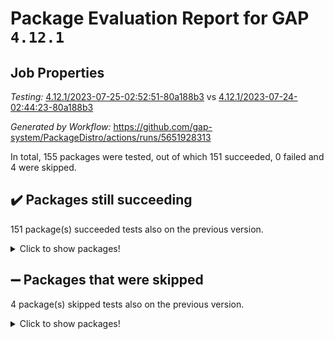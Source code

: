 # Package Evaluation Report for GAP `4.12.1`

## Job Properties

*Testing:* [4.12.1/2023-07-25-02:52:51-80a188b3](https://github.com/gap-system/PackageDistro/blob/data/reports/4.12.1/2023-07-25-02:52:51-80a188b3) vs [4.12.1/2023-07-24-02:44:23-80a188b3](https://github.com/gap-system/PackageDistro/blob/data/reports/4.12.1/2023-07-24-02:44:23-80a188b3)

*Generated by Workflow:* https://github.com/gap-system/PackageDistro/actions/runs/5651928313

In total, 155 packages were tested, out of which 151 succeeded, 0 failed and 4 were skipped.

## :heavy_check_mark: Packages still succeeding

151 package(s) succeeded tests also on the previous version.
<details><summary>Click to show packages!</summary>

- 4ti2interface 2023.02-04 [(success)](https://github.com/gap-system/PackageDistro/actions/runs/5651928313/job/15310977693)
- ace 5.6.2 [(success)](https://github.com/gap-system/PackageDistro/actions/runs/5651928313/job/15310977787)
- aclib 1.3.2 [(success)](https://github.com/gap-system/PackageDistro/actions/runs/5651928313/job/15310977850)
- agt 0.3.1 [(success)](https://github.com/gap-system/PackageDistro/actions/runs/5651928313/job/15310977922)
- alnuth 3.2.1 [(success)](https://github.com/gap-system/PackageDistro/actions/runs/5651928313/job/15310977998)
- anupq 3.3.0 [(success)](https://github.com/gap-system/PackageDistro/actions/runs/5651928313/job/15310978069)
- atlasrep 2.1.6 [(success)](https://github.com/gap-system/PackageDistro/actions/runs/5651928313/job/15310978131)
- autodoc 2023.06.19 [(success)](https://github.com/gap-system/PackageDistro/actions/runs/5651928313/job/15310978214)
- automata 1.15 [(success)](https://github.com/gap-system/PackageDistro/actions/runs/5651928313/job/15310978309)
- automgrp 1.3.2 [(success)](https://github.com/gap-system/PackageDistro/actions/runs/5651928313/job/15310978398)
- autpgrp 1.11 [(success)](https://github.com/gap-system/PackageDistro/actions/runs/5651928313/job/15310978495)
- cap 2023.07-06 [(success)](https://github.com/gap-system/PackageDistro/actions/runs/5651928313/job/15310978625)
- caratinterface 2.3.5 [(success)](https://github.com/gap-system/PackageDistro/actions/runs/5651928313/job/15310978713)
- cddinterface 2022.11.01 [(success)](https://github.com/gap-system/PackageDistro/actions/runs/5651928313/job/15310978818)
- circle 1.6.6 [(success)](https://github.com/gap-system/PackageDistro/actions/runs/5651928313/job/15310978929)
- classicpres 1.22 [(success)](https://github.com/gap-system/PackageDistro/actions/runs/5651928313/job/15310979032)
- cohomolo 1.6.11 [(success)](https://github.com/gap-system/PackageDistro/actions/runs/5651928313/job/15310979135)
- congruence 1.2.5 [(success)](https://github.com/gap-system/PackageDistro/actions/runs/5651928313/job/15310979246)
- corelg 1.56 [(success)](https://github.com/gap-system/PackageDistro/actions/runs/5651928313/job/15310979330)
- crime 1.6 [(success)](https://github.com/gap-system/PackageDistro/actions/runs/5651928313/job/15310979417)
- crisp 1.4.6 [(success)](https://github.com/gap-system/PackageDistro/actions/runs/5651928313/job/15310979486)
- crypting 0.10.4 [(success)](https://github.com/gap-system/PackageDistro/actions/runs/5651928313/job/15310979558)
- cryst 4.1.26 [(success)](https://github.com/gap-system/PackageDistro/actions/runs/5651928313/job/15310979680)
- crystcat 1.1.10 [(success)](https://github.com/gap-system/PackageDistro/actions/runs/5651928313/job/15310979805)
- ctbllib 1.3.6 [(success)](https://github.com/gap-system/PackageDistro/actions/runs/5651928313/job/15310979929)
- cubefree 1.19 [(success)](https://github.com/gap-system/PackageDistro/actions/runs/5651928313/job/15310980045)
- curlinterface 2.3.2 [(success)](https://github.com/gap-system/PackageDistro/actions/runs/5651928313/job/15310980151)
- cvec 2.8.1 [(success)](https://github.com/gap-system/PackageDistro/actions/runs/5651928313/job/15310980245)
- datastructures 0.3.0 [(success)](https://github.com/gap-system/PackageDistro/actions/runs/5651928313/job/15310980353)
- deepthought 1.0.6 [(success)](https://github.com/gap-system/PackageDistro/actions/runs/5651928313/job/15310980476)
- design 1.8 [(success)](https://github.com/gap-system/PackageDistro/actions/runs/5651928313/job/15310980570)
- difsets 2.3.1 [(success)](https://github.com/gap-system/PackageDistro/actions/runs/5651928313/job/15310980678)
- digraphs 1.6.2 [(success)](https://github.com/gap-system/PackageDistro/actions/runs/5651928313/job/15310980777)
- edim 1.3.7 [(success)](https://github.com/gap-system/PackageDistro/actions/runs/5651928313/job/15310980907)
- example 4.3.4 [(success)](https://github.com/gap-system/PackageDistro/actions/runs/5651928313/job/15310981024)
- examplesforhomalg 2023.02-04 [(success)](https://github.com/gap-system/PackageDistro/actions/runs/5651928313/job/15310981113)
- factint 1.6.3 [(success)](https://github.com/gap-system/PackageDistro/actions/runs/5651928313/job/15310981218)
- ferret 1.0.9 [(success)](https://github.com/gap-system/PackageDistro/actions/runs/5651928313/job/15310981335)
- fga 1.5.0 [(success)](https://github.com/gap-system/PackageDistro/actions/runs/5651928313/job/15310981466)
- fining 1.5.5 [(success)](https://github.com/gap-system/PackageDistro/actions/runs/5651928313/job/15310981570)
- float 1.0.3 [(success)](https://github.com/gap-system/PackageDistro/actions/runs/5651928313/job/15310981682)
- format 1.4.3 [(success)](https://github.com/gap-system/PackageDistro/actions/runs/5651928313/job/15310981816)
- forms 1.2.9 [(success)](https://github.com/gap-system/PackageDistro/actions/runs/5651928313/job/15310981918)
- fplsa 1.2.6 [(success)](https://github.com/gap-system/PackageDistro/actions/runs/5651928313/job/15310982046)
- fr 2.4.12 [(success)](https://github.com/gap-system/PackageDistro/actions/runs/5651928313/job/15310982150)
- francy 2.0.3 [(success)](https://github.com/gap-system/PackageDistro/actions/runs/5651928313/job/15310982246)
- fwtree 1.3 [(success)](https://github.com/gap-system/PackageDistro/actions/runs/5651928313/job/15310982351)
- gapdoc 1.6.6 [(success)](https://github.com/gap-system/PackageDistro/actions/runs/5651928313/job/15310982463)
- gauss 2023.02-04 [(success)](https://github.com/gap-system/PackageDistro/actions/runs/5651928313/job/15310982579)
- gaussforhomalg 2023.02-04 [(success)](https://github.com/gap-system/PackageDistro/actions/runs/5651928313/job/15310982687)
- gbnp 1.0.5 [(success)](https://github.com/gap-system/PackageDistro/actions/runs/5651928313/job/15310982789)
- generalizedmorphismsforcap 2023.03-01 [(success)](https://github.com/gap-system/PackageDistro/actions/runs/5651928313/job/15310982929)
- genss 1.6.8 [(success)](https://github.com/gap-system/PackageDistro/actions/runs/5651928313/job/15310983045)
- gradedmodules 2023.02-04 [(success)](https://github.com/gap-system/PackageDistro/actions/runs/5651928313/job/15310983169)
- gradedringforhomalg 2023.02-04 [(success)](https://github.com/gap-system/PackageDistro/actions/runs/5651928313/job/15310983255)
- grape 4.9.0 [(success)](https://github.com/gap-system/PackageDistro/actions/runs/5651928313/job/15310983352)
- groupoids 1.73 [(success)](https://github.com/gap-system/PackageDistro/actions/runs/5651928313/job/15310983468)
- grpconst 2.6.4 [(success)](https://github.com/gap-system/PackageDistro/actions/runs/5651928313/job/15310983611)
- guarana 0.96.3 [(success)](https://github.com/gap-system/PackageDistro/actions/runs/5651928313/job/15310983701)
- guava 3.18 [(success)](https://github.com/gap-system/PackageDistro/actions/runs/5651928313/job/15310983801)
- hap 1.56 [(success)](https://github.com/gap-system/PackageDistro/actions/runs/5651928313/job/15310983875)
- hapcryst 0.1.15 [(success)](https://github.com/gap-system/PackageDistro/actions/runs/5651928313/job/15310983978)
- hecke 1.5.3 [(success)](https://github.com/gap-system/PackageDistro/actions/runs/5651928313/job/15310984090)
- help 3.5 [(success)](https://github.com/gap-system/PackageDistro/actions/runs/5651928313/job/15310984202)
- homalg 2023.02-05 [(success)](https://github.com/gap-system/PackageDistro/actions/runs/5651928313/job/15310984300)
- homalgtocas 2023.02-04 [(success)](https://github.com/gap-system/PackageDistro/actions/runs/5651928313/job/15310984399)
- idrel 2.45 [(success)](https://github.com/gap-system/PackageDistro/actions/runs/5651928313/job/15310984509)
- images 1.3.1 [(success)](https://github.com/gap-system/PackageDistro/actions/runs/5651928313/job/15310984624)
- intpic 0.3.0 [(success)](https://github.com/gap-system/PackageDistro/actions/runs/5651928313/job/15310984750)
- io 4.8.1 [(success)](https://github.com/gap-system/PackageDistro/actions/runs/5651928313/job/15310984837)
- io_forhomalg 2023.02-04 [(success)](https://github.com/gap-system/PackageDistro/actions/runs/5651928313/job/15310984931)
- irredsol 1.4.4 [(success)](https://github.com/gap-system/PackageDistro/actions/runs/5651928313/job/15310985019)
- json 2.1.1 [(success)](https://github.com/gap-system/PackageDistro/actions/runs/5651928313/job/15310985104)
- jupyterkernel 1.5.0 [(success)](https://github.com/gap-system/PackageDistro/actions/runs/5651928313/job/15310985189)
- jupyterviz 1.5.6 [(success)](https://github.com/gap-system/PackageDistro/actions/runs/5651928313/job/15310985277)
- kan 1.35 [(success)](https://github.com/gap-system/PackageDistro/actions/runs/5651928313/job/15310985352)
- kbmag 1.5.11 [(success)](https://github.com/gap-system/PackageDistro/actions/runs/5651928313/job/15310985451)
- laguna 3.9.6 [(success)](https://github.com/gap-system/PackageDistro/actions/runs/5651928313/job/15310985536)
- liealgdb 2.2.1 [(success)](https://github.com/gap-system/PackageDistro/actions/runs/5651928313/job/15310985628)
- liepring 2.8 [(success)](https://github.com/gap-system/PackageDistro/actions/runs/5651928313/job/15310985724)
- liering 2.4.2 [(success)](https://github.com/gap-system/PackageDistro/actions/runs/5651928313/job/15310985843)
- linearalgebraforcap 2023.06-02 [(success)](https://github.com/gap-system/PackageDistro/actions/runs/5651928313/job/15310985952)
- localizeringforhomalg 2023.02-04 [(success)](https://github.com/gap-system/PackageDistro/actions/runs/5651928313/job/15310986103)
- loops 3.4.3 [(success)](https://github.com/gap-system/PackageDistro/actions/runs/5651928313/job/15310986208)
- lpres 1.0.3 [(success)](https://github.com/gap-system/PackageDistro/actions/runs/5651928313/job/15310986315)
- majoranaalgebras 1.5.1 [(success)](https://github.com/gap-system/PackageDistro/actions/runs/5651928313/job/15310986428)
- mapclass 1.4.6 [(success)](https://github.com/gap-system/PackageDistro/actions/runs/5651928313/job/15310986550)
- matgrp 0.70 [(success)](https://github.com/gap-system/PackageDistro/actions/runs/5651928313/job/15310986647)
- matricesforhomalg 2023.02-04 [(success)](https://github.com/gap-system/PackageDistro/actions/runs/5651928313/job/15310986756)
- modisom 2.5.4 [(success)](https://github.com/gap-system/PackageDistro/actions/runs/5651928313/job/15310986851)
- modulepresentationsforcap 2023.06-02 [(success)](https://github.com/gap-system/PackageDistro/actions/runs/5651928313/job/15310986922)
- modules 2023.02-04 [(success)](https://github.com/gap-system/PackageDistro/actions/runs/5651928313/job/15310987038)
- monoidalcategories 2023.05-03 [(success)](https://github.com/gap-system/PackageDistro/actions/runs/5651928313/job/15310987143)
- nconvex 2022.09-01 [(success)](https://github.com/gap-system/PackageDistro/actions/runs/5651928313/job/15310987240)
- nilmat 1.4.2 [(success)](https://github.com/gap-system/PackageDistro/actions/runs/5651928313/job/15310987322)
- nock 1.5 [(success)](https://github.com/gap-system/PackageDistro/actions/runs/5651928313/job/15310987430)
- normalizinterface 1.3.6 [(success)](https://github.com/gap-system/PackageDistro/actions/runs/5651928313/job/15310987514)
- nq 2.5.10 [(success)](https://github.com/gap-system/PackageDistro/actions/runs/5651928313/job/15310987607)
- numericalsgps 1.3.1 [(success)](https://github.com/gap-system/PackageDistro/actions/runs/5651928313/job/15310987707)
- openmath 11.5.3 [(success)](https://github.com/gap-system/PackageDistro/actions/runs/5651928313/job/15310987823)
- orb 4.9.0 [(success)](https://github.com/gap-system/PackageDistro/actions/runs/5651928313/job/15310987912)
- packagemanager 1.4.1 [(success)](https://github.com/gap-system/PackageDistro/actions/runs/5651928313/job/15310988016)
- patternclass 2.4.3 [(success)](https://github.com/gap-system/PackageDistro/actions/runs/5651928313/job/15310988116)
- permut 2.0.4 [(success)](https://github.com/gap-system/PackageDistro/actions/runs/5651928313/job/15310988198)
- polenta 1.3.10 [(success)](https://github.com/gap-system/PackageDistro/actions/runs/5651928313/job/15310988293)
- polymaking 0.8.6 [(success)](https://github.com/gap-system/PackageDistro/actions/runs/5651928313/job/15310988387)
- primgrp 3.4.4 [(success)](https://github.com/gap-system/PackageDistro/actions/runs/5651928313/job/15310988474)
- profiling 2.5.4 [(success)](https://github.com/gap-system/PackageDistro/actions/runs/5651928313/job/15310988568)
- qpa 1.34 [(success)](https://github.com/gap-system/PackageDistro/actions/runs/5651928313/job/15310988665)
- quagroup 1.8.3 [(success)](https://github.com/gap-system/PackageDistro/actions/runs/5651928313/job/15310988761)
- radiroot 2.9 [(success)](https://github.com/gap-system/PackageDistro/actions/runs/5651928313/job/15310988863)
- rcwa 4.7.1 [(success)](https://github.com/gap-system/PackageDistro/actions/runs/5651928313/job/15310988963)
- rds 1.8 [(success)](https://github.com/gap-system/PackageDistro/actions/runs/5651928313/job/15310989065)
- recog 1.4.2 [(success)](https://github.com/gap-system/PackageDistro/actions/runs/5651928313/job/15310989155)
- repndecomp 1.3.0 [(success)](https://github.com/gap-system/PackageDistro/actions/runs/5651928313/job/15310989247)
- repsn 3.1.1 [(success)](https://github.com/gap-system/PackageDistro/actions/runs/5651928313/job/15310989358)
- resclasses 4.7.3 [(success)](https://github.com/gap-system/PackageDistro/actions/runs/5651928313/job/15310989487)
- ringsforhomalg 2023.02-05 [(success)](https://github.com/gap-system/PackageDistro/actions/runs/5651928313/job/15310989590)
- sco 2023.02-04 [(success)](https://github.com/gap-system/PackageDistro/actions/runs/5651928313/job/15310989723)
- scscp 2.4.1 [(success)](https://github.com/gap-system/PackageDistro/actions/runs/5651928313/job/15310989847)
- semigroups 5.2.1 [(success)](https://github.com/gap-system/PackageDistro/actions/runs/5651928313/job/15310989973)
- sglppow 2.3 [(success)](https://github.com/gap-system/PackageDistro/actions/runs/5651928313/job/15310990096)
- sgpviz 0.999.5 [(success)](https://github.com/gap-system/PackageDistro/actions/runs/5651928313/job/15310990227)
- simpcomp 2.1.14 [(success)](https://github.com/gap-system/PackageDistro/actions/runs/5651928313/job/15310990360)
- singular 2023.02.09 [(success)](https://github.com/gap-system/PackageDistro/actions/runs/5651928313/job/15310990597)
- sl2reps 1.1 [(success)](https://github.com/gap-system/PackageDistro/actions/runs/5651928313/job/15310990711)
- sla 1.5.3 [(success)](https://github.com/gap-system/PackageDistro/actions/runs/5651928313/job/15310990829)
- smallgrp 1.5.3 [(success)](https://github.com/gap-system/PackageDistro/actions/runs/5651928313/job/15310990948)
- smallsemi 0.6.13 [(success)](https://github.com/gap-system/PackageDistro/actions/runs/5651928313/job/15310991048)
- sonata 2.9.6 [(success)](https://github.com/gap-system/PackageDistro/actions/runs/5651928313/job/15310991144)
- sophus 1.27 [(success)](https://github.com/gap-system/PackageDistro/actions/runs/5651928313/job/15310991261)
- spinsym 1.5.2 [(success)](https://github.com/gap-system/PackageDistro/actions/runs/5651928313/job/15310991351)
- standardff 0.9.4 [(success)](https://github.com/gap-system/PackageDistro/actions/runs/5651928313/job/15310991449)
- symbcompcc 1.3.2 [(success)](https://github.com/gap-system/PackageDistro/actions/runs/5651928313/job/15310991572)
- thelma 1.3 [(success)](https://github.com/gap-system/PackageDistro/actions/runs/5651928313/job/15310991675)
- tomlib 1.2.9 [(success)](https://github.com/gap-system/PackageDistro/actions/runs/5651928313/job/15310991802)
- toolsforhomalg 2023.05-01 [(success)](https://github.com/gap-system/PackageDistro/actions/runs/5651928313/job/15310991919)
- toric 1.9.5 [(success)](https://github.com/gap-system/PackageDistro/actions/runs/5651928313/job/15310992044)
- toricvarieties 2022.07.13 [(success)](https://github.com/gap-system/PackageDistro/actions/runs/5651928313/job/15310992154)
- transgrp 3.6.4 [(success)](https://github.com/gap-system/PackageDistro/actions/runs/5651928313/job/15310992271)
- ugaly 4.1.3 [(success)](https://github.com/gap-system/PackageDistro/actions/runs/5651928313/job/15310992370)
- unipot 1.5 [(success)](https://github.com/gap-system/PackageDistro/actions/runs/5651928313/job/15310992455)
- unitlib 4.2.0 [(success)](https://github.com/gap-system/PackageDistro/actions/runs/5651928313/job/15310992557)
- utils 0.82 [(success)](https://github.com/gap-system/PackageDistro/actions/runs/5651928313/job/15310992655)
- uuid 0.7 [(success)](https://github.com/gap-system/PackageDistro/actions/runs/5651928313/job/15310992756)
- walrus 0.9991 [(success)](https://github.com/gap-system/PackageDistro/actions/runs/5651928313/job/15310992841)
- wedderga 4.10.4 [(success)](https://github.com/gap-system/PackageDistro/actions/runs/5651928313/job/15310992929)
- xmod 2.91 [(success)](https://github.com/gap-system/PackageDistro/actions/runs/5651928313/job/15310993038)
- xmodalg 1.23 [(success)](https://github.com/gap-system/PackageDistro/actions/runs/5651928313/job/15310993127)
- yangbaxter 0.10.3 [(success)](https://github.com/gap-system/PackageDistro/actions/runs/5651928313/job/15310993205)
- zeromqinterface 0.14 [(success)](https://github.com/gap-system/PackageDistro/actions/runs/5651928313/job/15310993328)
</details>

## :heavy_minus_sign: Packages that were skipped

4 package(s) skipped tests also on the previous version.
<details><summary>Click to show packages!</summary>

- browse 1.8.21 [(skipped)](https://github.com/gap-system/PackageDistro/actions/runs/5651928313/job/15310780255)
- itc 1.5.1 [(skipped)](https://github.com/gap-system/PackageDistro/actions/runs/5651928313/job/15310780255)
- polycyclic 2.16 [(skipped)](https://github.com/gap-system/PackageDistro/actions/runs/5651928313/job/15310780255)
- xgap 4.31 [(skipped)](https://github.com/gap-system/PackageDistro/actions/runs/5651928313/job/15310780255)
</details>

